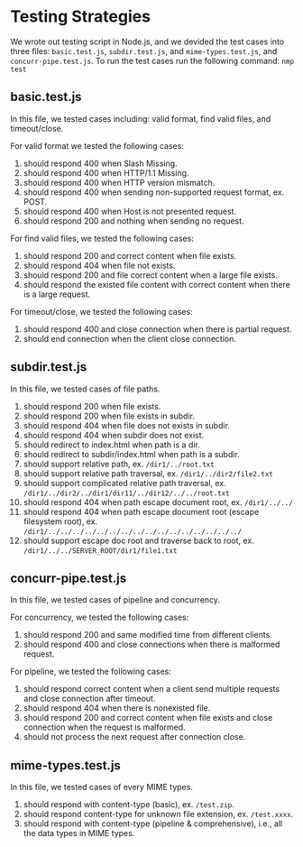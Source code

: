 <!-- Your testing strategy/code should be put into this directory.

Put any scripts or source code here.

If you used a combination of 'printf' and 'nc' commands or other similar command-line approaches
for testing your code, put them in a file (e.g. TESTING.txt, TESTING.md, etc).  Please
indicate within your code or write-up which tests are associated with each rubric item.

Thank you. -->

# Testing Strategies
We wrote out testing script in Node.js, and we devided the test cases into three files: ```basic.test.js```, ```subdir.test.js```, and ```mime-types.test.js```, and ```concurr-pipe.test.js```. 
To run the test cases run the following command:
```nmp test```

## basic.test.js
In this file, we tested cases including: valid format, find valid files, and timeout/close.

For valid format we tested the following cases:
1. should respond 400 when Slash Missing.
2. should respond 400 when HTTP/1.1 Missing.
3. should respond 400 when HTTP version mismatch.
3. should respond 400 when sending non-supported request format, ex. POST.
4. should respond 400 when Host is not presented request.
5. should respond 200 and nothing when sending no request.

For find valid files, we tested the following cases:
1. should respond 200 and correct content when file exists.
2. should respond 404 when file not exists.
3. should respond 200 and file correct content when a large file exists.
4. should respond the existed file content with correct content when there is a large request.

For timeout/close, we tested the following cases:
1. should respond 400 and close connection when there is partial request.
2. should end connection when the client close connection.


## subdir.test.js
In this file, we tested cases of file paths.
1. should respond 200 when file exists.
2. should respond 200 when file exists in subdir.
3. should respond 404 when file does not exists in subdir.
4. should respond 404 when subdir does not exist.
5. should redirect to index.html when path is a dir.
6. should redirect to subdir/index.html when path is a subdir.
7. should support relative path, ex. ```/dir1/../root.txt```
8. should support relative path traversal, ex. ```/dir1/../dir2/file2.txt```
9. should support complicated relative path traversal, ex. ```/dir1/../dir2/../dir1/dir11/../dir12/../../root.txt```
10. should respond 404 when path escape document root, ex. ```/dir1/../../```
11. should respond 404 when path escape document root (escape filesystem root), ex. ```/dir1/../../../../../../../../../../../../../../../../```
12. should support escape doc root and traverse back to root, ex. ```/dir1/../../SERVER_ROOT/dir1/file1.txt```


## concurr-pipe.test.js
In this file, we tested cases of pipeline and concurrency.

For concurrency, we tested the following cases:
1. should respond 200 and same modified time from different clients.
2. should respond 400 and close connections when there is malformed request.

For pipeline, we tested the following cases:
1. should respond correct content when a client send multiple requests and close connection after timeout.
2. should respond 404 when there is nonexisted file.
3. should respond 200 and correct content when file exists and close connection when the request is malformed.
4. should not process the next request after connection close.


## mime-types.test.js
In this file, we tested cases of every MIME types.
1. should respond with content-type (basic), ex. ```/test.zip```.
2. should respond content-type for unknown file extension, ex. ```/test.xxxx```.
3. should respond with content-type (pipeline & comprehensive), i.e., all the data types in MIME types.
